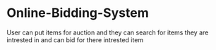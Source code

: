 # Online-Bidding-System
User can put items for auction and they can search for items they are intrested in and can bid for there intrested item
